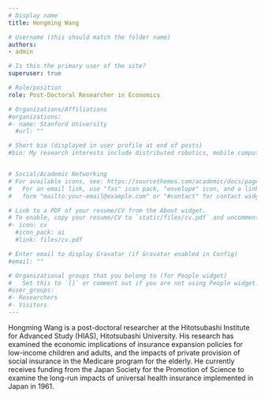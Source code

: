 ```yaml
---
# Display name
title: Hongming Wang

# Username (this should match the folder name)
authors:
- admin

# Is this the primary user of the site?
superuser: true

# Role/position
role: Post-Doctoral Researcher in Economics

# Organizations/Affiliations
#organizations:
#- name: Stanford University
  #url: ""

# Short bio (displayed in user profile at end of posts)
#bio: My research interests include distributed robotics, mobile computing and programmable matter.


# Social/Academic Networking
# For available icons, see: https://sourcethemes.com/academic/docs/page-builder/#icons
#   For an email link, use "fas" icon pack, "envelope" icon, and a link in the
#   form "mailto:your-email@example.com" or "#contact" for contact widget.

# Link to a PDF of your resume/CV from the About widget.
# To enable, copy your resume/CV to `static/files/cv.pdf` and uncomment the lines below.
#- icon: cv
  #icon_pack: ai
  #link: files/cv.pdf

# Enter email to display Gravatar (if Gravatar enabled in Config)
#email: ""

# Organizational groups that you belong to (for People widget)
#   Set this to `[]` or comment out if you are not using People widget.
#user_groups:
#- Researchers
#- Visitors
---
```


Hongming Wang is a post-doctoral researcher at the Hitotsubashi Institute for Advanced Study (HIAS), Hitotsubashi University. His research has examined the economic implications of insurance expansion policies for low-income children and adults, and the impacts of private provision of social insurance in the Medicare program for the elderly. He currently receives funding from the Japan Society for the Promotion of Science to examine the long-run impacts of universal health insurance implemented in Japan in 1961.
